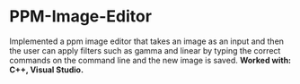 # PPM-Image-Editor
Implemented a ppm image editor that takes an image as an input and then the user can apply filters such as gamma and linear by
typing the correct commands on the command line and the new image is saved. 
**Worked with: C++, Visual Studio.**
